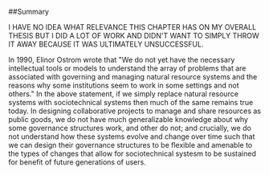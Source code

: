 ##Summary

I HAVE NO IDEA WHAT RELEVANCE THIS CHAPTER HAS ON MY OVERALL THESIS BUT I DID A LOT OF WORK AND DIDN'T WANT TO SIMPLY THROW IT AWAY BECAUSE IT WAS ULTIMATELY UNSUCCESSFUL.

In 1990, Elinor Ostrom wrote that "We do not yet have the necessary intellectual tools or models to understand the array of problems that are associated with governing and managing natural resource systems and the reasons why some institutions seem to work in some settings and not others." In the above statement, if we simply replace natural resource systems with sociotechnical systems then much of the same remains true today. In designing collaborative projects to manage and share resources as public goods, we do not have much generalizable knowledge about why some governance structures work, and other do not; and crucially, we do not understand how these systems evolve and change over time such that we can design their governance structures to be flexible and amenable to the types of changes that allow for sociotechnical systesm to be sustained for benefit of future generations of users. 